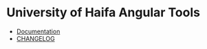 # University of Haifa Angular Tools

- [Documentation](../../../wiki)
- [CHANGELOG](../../../CHANGELOG.md)
